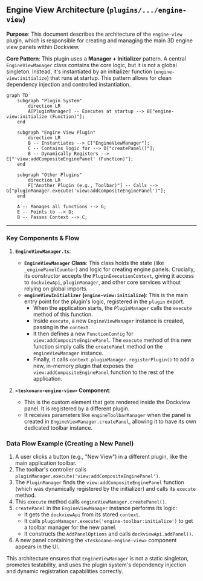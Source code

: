 ## Engine View Architecture (`plugins/.../engine-view`)

**Purpose**: This document describes the architecture of the `engine-view` plugin, which is responsible for creating and managing the main 3D engine view panels within Dockview.

**Core Pattern**: This plugin uses a **Manager + Initializer** pattern. A central `EngineViewManager` class contains the core logic, but it is not a global singleton. Instead, it's instantiated by an initializer function (`engine-view:initialize`) that runs at startup. This pattern allows for clean dependency injection and controlled instantiation.

```mermaid
graph TD
    subgraph "Plugin System"
        direction LR
        A[PluginManager] -- Executes at startup --> B["engine-view:initialize (Function)"];
    end

    subgraph "Engine View Plugin"
        direction LR
        B -- Instantiates --> C["EngineViewManager"];
        C -- Contains logic for --> D["createPanel()"];
        B -- Dynamically Registers --> E["'view:addCompositeEnginePanel' (Function)"];
    end

    subgraph "Other Plugins"
        direction LR
        F["Another Plugin (e.g., Toolbar)"] -- Calls --> G["pluginManager.execute('view:addCompositeEnginePanel')"];
    end

    A -- Manages all functions --> G;
    E -- Points to --> D;
    B -- Passes Context --> C;

```

---

### Key Components & Flow

1.  **`EngineViewManager.ts`**:

    - **`EngineViewManager` Class**: This class holds the state (like `_enginePanelCounter`) and logic for creating engine panels. Crucially, its constructor accepts the `PluginExecutionContext`, giving it access to `dockviewApi`, `pluginManager`, and other core services without relying on global imports.
    - **`engineViewInitializer` (`engine-view:initialize`)**: This is the main entry point for the plugin's logic, registered in the `plugin` export.
      - When the application starts, the `PluginManager` calls the `execute` method of this function.
      - Inside `execute`, a new `EngineViewManager` instance is created, passing in the `context`.
      - It then defines a new `FunctionConfig` for `view:addCompositeEnginePanel`. The `execute` method of this new function simply calls the `createPanel` method on the `engineViewManager` instance.
      - Finally, it calls `context.pluginManager.registerPlugin()` to add a new, in-memory plugin that exposes the `view:addCompositeEnginePanel` function to the rest of the application.

2.  **`<teskooano-engine-view>` Component**:
    - This is the custom element that gets rendered inside the Dockview panel. It is registered by a different plugin.
    - It receives parameters like `engineToolbarManager` when the panel is created in `EngineViewManager.createPanel`, allowing it to have its own dedicated toolbar instance.

### Data Flow Example (Creating a New Panel)

1.  A user clicks a button (e.g., "New View") in a different plugin, like the main application toolbar.
2.  The toolbar's controller calls `pluginManager.execute('view:addCompositeEnginePanel')`.
3.  The `PluginManager` finds the `view:addCompositeEnginePanel` function (which was dynamically registered by the initializer) and calls its `execute` method.
4.  This `execute` method calls `engineViewManager.createPanel()`.
5.  `createPanel` in the `EngineViewManager` instance performs its logic:
    - It gets the `dockviewApi` from its stored `context`.
    - It calls `pluginManager.execute('engine-toolbar:initialize')` to get a toolbar manager for the new panel.
    - It constructs the `AddPanelOptions` and calls `dockviewApi.addPanel()`.
6.  A new panel containing the `<teskooano-engine-view>` component appears in the UI.

This architecture ensures that `EngineViewManager` is not a static singleton, promotes testability, and uses the plugin system's dependency injection and dynamic registration capabilities correctly.
